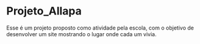# Projeto_Allapa
Esse é um projeto proposto como atividade pela escola, com o objetivo de desenvolver um site mostrando o lugar onde cada um vivia.
